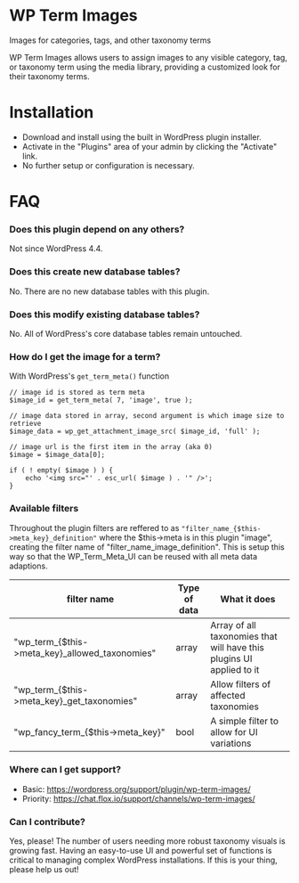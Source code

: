 # WP Term Images

Images for categories, tags, and other taxonomy terms

WP Term Images allows users to assign images to any visible category, tag, or taxonomy term using the media library, providing a customized look for their taxonomy terms.

# Installation

* Download and install using the built in WordPress plugin installer.
* Activate in the "Plugins" area of your admin by clicking the "Activate" link.
* No further setup or configuration is necessary.

# FAQ

### Does this plugin depend on any others?

Not since WordPress 4.4.

### Does this create new database tables?

No. There are no new database tables with this plugin.

### Does this modify existing database tables?

No. All of WordPress's core database tables remain untouched.

### How do I get the image for a term?

With WordPress's `get_term_meta()` function

```
// image id is stored as term meta
$image_id = get_term_meta( 7, 'image', true );

// image data stored in array, second argument is which image size to retrieve
$image_data = wp_get_attachment_image_src( $image_id, 'full' );

// image url is the first item in the array (aka 0)
$image = $image_data[0];

if ( ! empty( $image ) ) {
	echo '<img src="' . esc_url( $image ) . '" />';
}
```
### Available filters

Throughout the plugin filters are reffered to as ```"filter_name_{$this->meta_key}_definition"``` where the $this->meta is in this plugin "image", creating the filter name of "filter_name_image_definition". This is setup this way so that the WP_Term_Meta_UI can be reused with all meta data adaptions. 

| filter name                                        | Type of data | What it does                                                      |
|----------------------------------------------------|--------------|-------------------------------------------------------------------|
| "wp_term_{$this->meta_key}_allowed_taxonomies" | array        | Array of all taxonomies that will have this plugins UI applied to it |
| "wp_term_{$this->meta_key}_get_taxonomies"     | array        | Allow filters of affected taxonomies                              |
| "wp_fancy_term_{$this->meta_key}"              | bool         | A simple filter to allow for UI variations                        |

### Where can I get support?

* Basic: https://wordpress.org/support/plugin/wp-term-images/
* Priority: https://chat.flox.io/support/channels/wp-term-images/

### Can I contribute?

Yes, please! The number of users needing more robust taxonomy visuals is growing fast. Having an easy-to-use UI and powerful set of functions is critical to managing complex WordPress installations. If this is your thing, please help us out!
